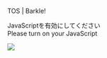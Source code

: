 TOS | Barkle!

JavaScriptを有効にしてください  
Please turn on your JavaScript

![](/static-assets/splash.png?1728370560326)